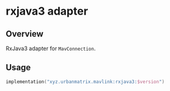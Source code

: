 # rxjava3 adapter

## Overview

RxJava3 adapter for `MavConnection`.

## Usage

```kotlin
implementation("xyz.urbanmatrix.mavlink:rxjava3:$version")
```
